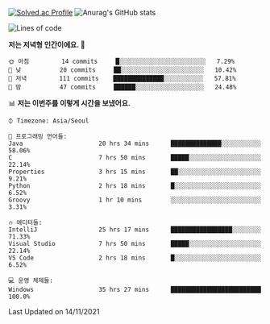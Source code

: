 

<!--
**PungwonLee/PungwonLee** is a ✨ _special_ ✨ repository because its `README.md` (this file) appears on your GitHub profile.

Here are some ideas to get you started:

- 🔭 I’m currently working on ...
- 🌱 I’m currently learning ...
- 👯 I’m looking to collaborate on ...
- 🤔 I’m looking for help with ...
- 💬 Ask me about ...
- 📫 How to reach me: ...
- 😄 Pronouns: ...
- ⚡ Fun fact: ...
-->
[![Solved.ac Profile](http://mazassumnida.wtf/api/v2/generate_badge?boj=vnddnjs00)](https://solved.ac/vnddnjs00/)
![Anurag's GitHub stats](https://github-readme-stats.vercel.app/api?username=PungwonLee&show_icons=true&theme=radical)
<!--START_SECTION:waka-->
![Lines of code](https://img.shields.io/badge/%EC%A0%80%EB%8A%94%20%EC%97%AC%ED%83%9C%EA%B9%8C%EC%A7%80%20-80135%20%EC%A4%84%EC%9D%98%20%EC%BD%94%EB%93%9C%EB%A5%BC%20%EC%9E%91%EC%84%B1%ED%96%88%EC%96%B4%EC%9A%94.-blue)

**저는 저녁형 인간이에요. 🦉** 

```text
🌞 아침         14 commits     █░░░░░░░░░░░░░░░░░░░░░░░░   7.29% 
🌆 낮　         20 commits     ██░░░░░░░░░░░░░░░░░░░░░░░   10.42% 
🌃 저녁         111 commits    ██████████████░░░░░░░░░░░   57.81% 
🌙 밤　         47 commits     ██████░░░░░░░░░░░░░░░░░░░   24.48%

```


📊 **저는 이번주를 이렇게 시간을 보냈어요.** 

```text
⌚︎ Timezone: Asia/Seoul

💬 프로그래밍 언어들: 
Java                     20 hrs 34 mins      ██████████████░░░░░░░░░░░   58.06% 
C                        7 hrs 50 mins       █████░░░░░░░░░░░░░░░░░░░░   22.14% 
Properties               3 hrs 15 mins       ██░░░░░░░░░░░░░░░░░░░░░░░   9.21% 
Python                   2 hrs 18 mins       █░░░░░░░░░░░░░░░░░░░░░░░░   6.52% 
Groovy                   1 hr 10 mins        ░░░░░░░░░░░░░░░░░░░░░░░░░   3.31%

🔥 에디터들: 
IntelliJ                 25 hrs 17 mins      █████████████████░░░░░░░░   71.33% 
Visual Studio            7 hrs 50 mins       █████░░░░░░░░░░░░░░░░░░░░   22.14% 
VS Code                  2 hrs 18 mins       █░░░░░░░░░░░░░░░░░░░░░░░░   6.52%

💻 운영 체제들: 
Windows                  35 hrs 27 mins      █████████████████████████   100.0%

```


 Last Updated on 14/11/2021
<!--END_SECTION:waka-->
